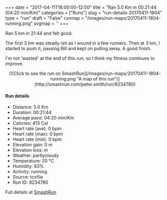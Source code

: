 +++
date = "2017-04-11T18:00:00-12:00"
title = "Ran 5.0 Km in 00:21:44 (04:20 min/Km)"
categories = ["Runs"]
slug = "run-details-20170411-1804"
type = "run"
draft = "False"
runmap = "/images/run-maps/20170411-1804-running.png"
svgmap = '<polyline points="94 77, 87 75, 79 81, 74 91, 72 96, 62 94, 48 98, 37 94, 38 80, 5 69, 13 49, 19 34, 56 1, 67 1, 28 41, 68 4, 65 0, 56 0, 37 17, 17 36, 3 69, 38 80, 39 96, 54 100, 61 94, 71 96, 77 82, 93 77, 95 77, 97 72">'
+++

Ran 5 km in 21:44 and felt good. 

The first 3 km was steady-ish as I wound in a few runners. Then at 3 km, I started to push it, passing Bill and kept on pulling away. A good finish.  

I'm not 'wasted' at the end of this run, so I think my fitness continues to improve. 

<!--more-->

<center>
[![Click to see the run on SmashRun](/images/run-maps/20170411-1804-running.png "A map of this run")](http://smashrun.com/peter.smith/run/8234780)
</center>

#### Run details

* Distance: 5.0 Km
* Duration: 00:21:44
* Average pace: 04:20 min/Km
* Calories: 413 Cal
* Heart rate (ave): 0 bpm
* Heart rate (max): 0 bpm
* Heart rate (min): 0 bpm
* Elevation gain: 0 m
* Elevation loss:  m
* Weather: partlycloudy
* Temperature: 20 &deg;C
* Humidity: 83%
* Activity: running
* Source: tcxfile
* Run ID: 8234780

Full details at [SmashRun](http://smashrun.com/peter.smith/run/8234780)